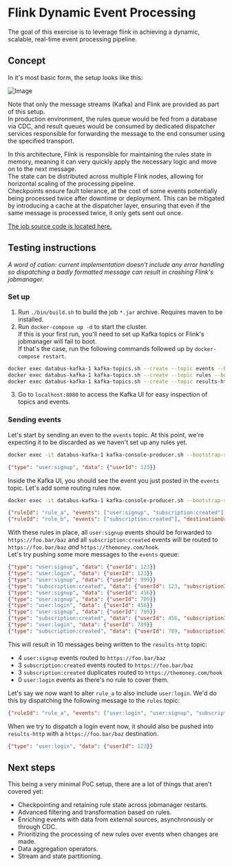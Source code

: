 # Flink Dynamic Event Processing

The goal of this exercise is to leverage flink in achieving a dynamic, scalable, real-time event processing pipeline.

## Concept

In it's most basic form, the setup looks like this:

![Image](https://github.com/user-attachments/assets/50ed2be7-1860-4aaa-903b-43b07ae3b66e)

Note that only the message streams (Kafka) and Flink are provided as part of this setup.  
In production environment, the rules queue would be fed from a database via CDC, and result queues would be consumed by dedicated dispatcher services responsible for forwarding the message to the end consumer using the specified transport.

In this architecture, Flink is responsible for maintaining the rules state in memory, meaning it can very quickly apply the necessary logic and move on to the next message.  
The state can be distributed across multiple Flink nodes, allowing for horizontal scaling of the processing pipeline.  
Checkpoints ensure fault tolerance, at the cost of some events potentially being processed twice after downtime or deployment. This can be mitigated by introducing a cache at the dispatcher layer, ensuring that even if the same message is processed twice, it only gets sent out once.

[The job source code is located here.](./jobs/route-event/src/main/java/io/crystalplanet/databus/router/RouteEventJob.java)

## Testing instructions

_A word of cation: current implementation doesn't include any error handling so dispatching a badly formatted message can result in crashing Flink's jobmanager._

### Set up

1. Run `./bin/build.sh` to build the job `*.jar` archive. Requires maven to be installed.
2. Run `docker-compose up -d` to start the cluster.  
If this is your first run, you'll need to set up Kafka topics or Flink's jobmanager will fail to boot.  
If that's the case, run the following commands followed up by `docker-compose restart`.

```sh
docker exec databus-kafka-1 kafka-topics.sh --create --topic events --bootstrap-server kafka:9092 --partitions 1 --replication-factor 1
docker exec databus-kafka-1 kafka-topics.sh --create --topic rules --bootstrap-server kafka:9092 --partitions 1 --replication-factor 1
docker exec databus-kafka-1 kafka-topics.sh --create --topic results-http --bootstrap-server kafka:9092 --partitions 1 --replication-factor 1
```

3. Go to `localhost:8080` to access the Kafka UI for easy inspection of topics and events.

### Sending events

Let's start by sending an even to the `events` topic. At this point, we're expecting it to be discarded as we haven't set up any rules yet.

```sh
docker exec -it databus-kafka-1 kafka-console-producer.sh --bootstrap-server kafka:9092 --topic events
```
```json
{"type": "user:signup", "data": {"userId": 123}}
```

Inside the Kafka UI, you should see the event you just posted in the `events` topic. Let's add some routing rules now.

```sh
docker exec -it databus-kafka-1 kafka-console-producer.sh --bootstrap-server kafka:9092 --topic rules
```
```json
{"ruleId": "rule_a", "events": ["user:signup", "subscription:created"], "destinationUrl": "https://foo.bar/baz", "transforms": [], "filters": []}
{"ruleId": "rule_b", "events": ["subscription:created"], "destinationUrl": "https://themoney.com/hook", "transforms": [], "filters": []}
```

With these rules in place, all `user:signup` events should be forwarded to `https://foo.bar/baz` and all `subscription:created` events will be routed to `https://foo.bar/baz` _and_ `https://themoney.com/hook`.  
Let's try pushing some more messages to the `events` queue:

```json
{"type": "user:signup", "data": {"userId": 123}}
{"type": "user:login", "data": {"userId": 123}}
{"type": "user:signup", "data": {"userId": 999}}
{"type": "subscription:created", "data": {"userId": 123, "subscriptionId": 11}}
{"type": "user:signup", "data": {"userId": 456}}
{"type": "user:signup", "data": {"userId": 789}}
{"type": "user:login", "data": {"userId": 456}}
{"type": "user:signup", "data": {"userId": 789}}
{"type": "subscription:created", "data": {"userId": 456, "subscriptionId": 66}}
{"type": "user:login", "data": {"userId": 789}}
{"type": "subscription:created", "data": {"userId": 789, "subscriptionId": 33}}
```

This will result in 10 messages being written to the `results-http` topic:

- 4 `user:signup` events routed to `https://foo.bar/baz`
- 3 `subscription:created` events routed to `https://foo.bar/baz`
- 3 `subscription:created` duplicates routed to `https://themoney.com/hook`
- 0 `user:login` events as there's no rule to cover them.

Let's say we now want to alter `rule_a` to also include `user:login`. We'd do this by dispatching the following message to the `rules` topic:

```json
{"ruleId": "rule_a", "events": ["user:login", "user:signup", "subscription:created"], "destinationUrl": "https://foo.bar/baz", "transforms": [], "filters": []}
```

When we try to dispatch a login event now, it should also be pushed into `results-http` with a `https://foo.bar/baz` destination.

```json
{"type": "user:login", "data": {"userId": 123}}
```

## Next steps

This being a very minimal PoC setup, there are a lot of things that aren't covered yet:

- Checkpointing and retaining rule state across jobmanager restarts.
- Advanced filtering and transformation based on rules.
- Enriching events with data from external sources, asynchronously or through CDC.
- Prioritizing the processing of new rules over events when changes are made.
- Data aggregation operators.
- Stream and state partitioning.

